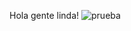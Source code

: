 Hola gente linda!
![prueba](https://www.youtube.com/watch?v=yxLOBFXSkv0&pp=ygUNdmVyY2VsIGRlcGxveQ%3D%3D)
